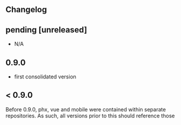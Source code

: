 ## Changelog

## pending [unreleased]
- N/A

## 0.9.0
- first consolidated version

## < 0.9.0

Before 0.9.0, phx, vue and mobile were contained within separate repositories. As such, all versions prior to this should reference those
